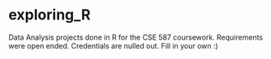# exploring_R

Data Analysis projects done in R for the CSE 587 coursework. Requirements were open ended. Credentials are nulled out. Fill in your own :)
